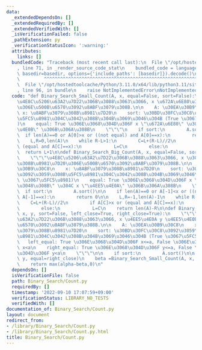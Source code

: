 ```yaml
---
data:
  _extendedDependsOn: []
  _extendedRequiredBy: []
  _extendedVerifiedWith: []
  _isVerificationFailed: false
  _pathExtension: py
  _verificationStatusIcon: ':warning:'
  attributes:
    links: []
  bundledCode: "Traceback (most recent call last):\n  File \"/opt/hostedtoolcache/Python/3.11.0/x64/lib/python3.11/site-packages/onlinejudge_verify/documentation/build.py\"\
    , line 71, in _render_source_code_stat\n    bundled_code = language.bundle(stat.path,\
    \ basedir=basedir, options={'include_paths': [basedir]}).decode()\n          \
    \         ^^^^^^^^^^^^^^^^^^^^^^^^^^^^^^^^^^^^^^^^^^^^^^^^^^^^^^^^^^^^^^^^^^^^^^^^^^^^^^^^^\n\
    \  File \"/opt/hostedtoolcache/Python/3.11.0/x64/lib/python3.11/site-packages/onlinejudge_verify/languages/python.py\"\
    , line 96, in bundle\n    raise NotImplementedError\nNotImplementedError\n"
  code: "def Binary_Search_Small_Count(A, x, equal=False, sort=False):\n    \"\"\"\
    \u4E8C\u5206\u63A2\u7D22\u306B\u3088\u3063\u3066, x \u672A\u6E80\u306E\u8981\u7D20\
    \u306E\u500B\u6570\u3092\u8ABF\u3079\u308B.\n\n    A: \u30EA\u30B9\u30C8\n   \
    \ x: \u8ABF\u3079\u308B\u8981\u7D20\n    sort: \u30BD\u30FC\u30C8\u3092\u3059\u308B\
    \u5FC5\u8981\u304C\u3042\u308B\u304B\u3069\u3046\u304B (True \u3067\u5FC5\u8981\
    )\n    equal: True \u306E\u3068\u304D\u306F x \"\u672A\u6E80\" \u304C x \"\u4EE5\
    \u4E0B\" \u306B\u306A\u308B\n    \"\"\"\n    if sort:\n        A.sort()\n\n  \
    \  if len(A)==0 or A[0]>x or ((not equal) and A[0]==x):\n        return 0\n\n\
    \    L,R=0,len(A)\n    while R-L>1:\n        C=L+(R-L)//2\n        if A[C]<x or\
    \ (equal and A[C]==x):\n            L=C\n        else:\n            R=C\n\n  \
    \  return L+1\n\ndef Binary_Search_Big_Count(A, x, equal=False, sort=False):\n\
    \    \"\"\"\u4E8C\u5206\u63A2\u7D22\u306B\u3088\u3063\u3066, x \u3092\u8D85\u3048\
    \u308B\u8981\u7D20\u306E\u500B\u6570\u3092\u8ABF\u3079\u308B.\n\n    A: \u30EA\
    \u30B9\u30C8\n    x: \u8ABF\u3079\u308B\u8981\u7D20\n    sort: \u30BD\u30FC\u30C8\
    \u3092\u3059\u308B\u5FC5\u8981\u304C\u3042\u308B\u304B\u3069\u3046\u304B (True\
    \ \u3067\u5FC5\u8981)\n    equal: True \u306E\u3068\u304D\u306F x \"\u3092\u8D85\
    \u3048\u308B\" \u304C x \"\u4EE5\u4E0A\" \u306B\u306A\u308B\n    \"\"\"\n\n  \
    \  if sort:\n        A.sort()\n\n    if len(A)==0 or A[-1]<x or ((not equal) and\
    \ A[-1]==x):\n        return 0\n\n    L,R=-1,len(A)-1\n    while R-L>1:\n    \
    \    C=L+(R-L)//2\n        if A[C]>x or (equal and A[C]==x):\n            R=C\n\
    \        else:\n            L=C\n    return len(A)-R\n\ndef Binary_Search_Range_Count(A,\
    \ x, y, sort=False, left_close=True, right_close=True):\n    \"\"\"\u4E8C\u5206\
    \u63A2\u7D22\u306B\u3088\u3063\u3066, x \u4EE5\u4E0A y \u4EE5\u4E0B \u306E\u500B\
    \u6570\u3092\u8ABF\u3079\u308B.\n\n    A: \u30EA\u30B9\u30C8\n    x, y: \u8ABF\
    \u3079\u308B\u8981\u7D20\n    sort: \u30BD\u30FC\u30C8\u3092\u3059\u308B\u5FC5\
    \u8981\u304C\u3042\u308B\u304B\u3069\u3046\u304B (True \u3067\u5FC5\u8981)\n \
    \   left_equal: True \u306E\u3068\u304D\u306F x<=a, False \u306E\u3068\u304D\u306F\
    \ x<a\n    right_equal: True \u306E\u3068\u304D\u306F y<=a, False \u306E\u3068\
    \u304D\u306F y<a\n    \"\"\"\n\n    if sort:\n        A.sort()\n\n    alpha=Binary_Search_Small_Count(A,\
    \ y, equal=right_close)\n    beta =Binary_Search_Small_Count(A, x, equal=not left_close)\n\
    \    return max(alpha-beta,0)\n"
  dependsOn: []
  isVerificationFile: false
  path: Binary_Search/Count.py
  requiredBy: []
  timestamp: '2022-09-10 17:07:59+09:00'
  verificationStatus: LIBRARY_NO_TESTS
  verifiedWith: []
documentation_of: Binary_Search/Count.py
layout: document
redirect_from:
- /library/Binary_Search/Count.py
- /library/Binary_Search/Count.py.html
title: Binary_Search/Count.py
---
```

